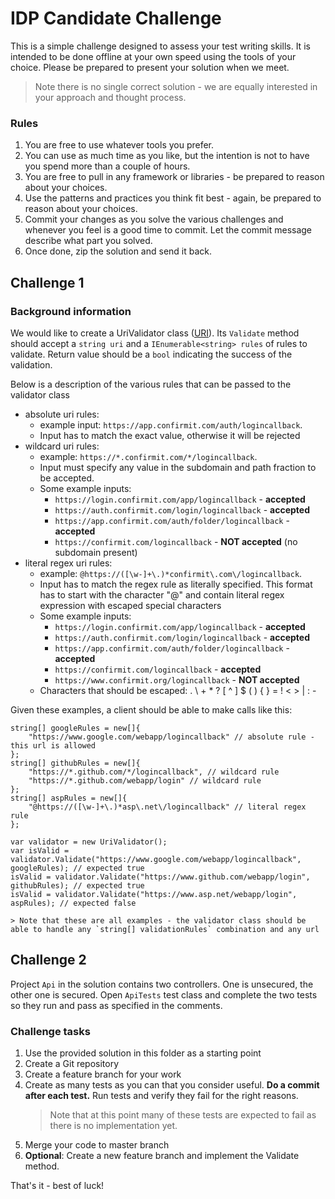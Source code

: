 # IDP Candidate Challenge

This is a simple challenge designed to assess your test writing skills. It is intended to be done offline at your own speed using the tools of your choice. Please be prepared to present your solution when we meet. 
>Note there is no single correct solution - we are equally interested in your approach and thought process.

### Rules
1. You are free to use whatever tools you prefer.
2. You can use as much time as you like, but the intention is not to have you spend more than a couple of hours.
3. You are free to pull in any framework or libraries - be prepared to reason about your choices.
4. Use the patterns and practices you think fit best - again, be prepared to reason about your choices.
5. Commit your changes as you solve the various challenges and whenever you feel is a good time to commit. Let the commit message describe what part you solved.
6. Once done, zip the solution and send it back.

## Challenge 1

### Background information
We would like to create a UriValidator class ([URI](https://en.wikipedia.org/wiki/Uniform_Resource_Identifier)). Its `Validate` method should accept a `string uri` and a `IEnumerable<string> rules` of rules to validate. Return value should be a `bool` indicating the success of the validation. 

Below is a description of the various rules that can be passed to the validator class

-   absolute uri rules: 
	- example input: `https://app.confirmit.com/auth/logincallback`. 
	- Input has to match the exact value, otherwise it will be rejected
-   wildcard uri rules: 
	- example: `https://*.confirmit.com/*/logincallback`. 
	- Input must specify any value in the subdomain and path fraction to be accepted. 
	- Some example inputs:
	    -   `https://login.confirmit.com/app/logincallback` -  **accepted**
	    -   `https://auth.confirmit.com/login/logincallback` -  **accepted**
	    -   `https://app.confirmit.com/auth/folder/logincallback` -  **accepted**
	    -   `https://confirmit.com/logincallback` -  **NOT accepted**  (no subdomain present)
-   literal regex uri rules: 
	- example: `@https://([\w-]+\.)*confirmit\.com\/logincallback`. 
	- Input has to match the regex rule as literally specified. This format has to start with the character "@" and contain literal regex expression with escaped special characters
	- Some example inputs:
	    -   `https://login.confirmit.com/app/logincallback` -  **accepted**
	    -   `https://auth.confirmit.com/login/logincallback` -  **accepted**
	    -   `https://app.confirmit.com/auth/folder/logincallback` -  **accepted**
	    -   `https://confirmit.com/logincallback` -  **accepted**
	    -   `https://www.confirmit.org/logincallback` -  **NOT accepted**
    -   Characters that should be escaped: . \ + * ? [ ^ ] $ ( ) { } = ! < > | : -

Given these examples, a client should be able to make calls like this:
```
string[] googleRules = new[]{
    "https://www.google.com/webapp/logincallback" // absolute rule - this url is allowed
};
string[] githubRules = new[]{
	"https://*.github.com/*/logincallback", // wildcard rule
	"https://*.github.com/webapp/login" // wildcard rule
};
string[] aspRules = new[]{
	"@https://([\w-]+\.)*asp\.net\/logincallback" // literal regex rule	
};

var validator = new UriValidator();
var isValid = validator.Validate("https://www.google.com/webapp/logincallback", googleRules); // expected true
isValid = validator.Validate("https://www.github.com/webapp/login", githubRules); // expected true
isValid = validator.Validate("https://www.asp.net/webapp/login", aspRules); // expected false
```
	> Note that these are all examples - the validator class should be able to handle any `string[] validationRules` combination and any url

## Challenge 2

Project `Api` in the solution contains two controllers. One is unsecured, the other one is secured. Open `ApiTests` test class and complete the two tests so they run and pass as specified in the comments.

### Challenge tasks
1. Use the provided solution in this folder as a starting point
2. Create a Git repository
3. Create a feature branch for your work
4. Create as many tests as you can that you consider useful. **Do a commit after each test.** Run tests and verify they fail for the right reasons.
	>Note that at this point many of these tests are expected to fail as there is no implementation yet.
5. Merge your code to master branch
6. **Optional**: Create a new feature branch and implement the Validate method.

That's it - best of luck!
